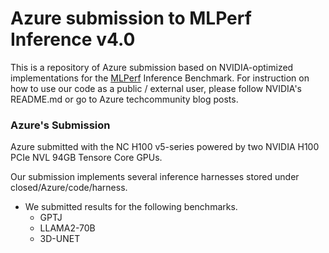 # Azure submission to MLPerf Inference v4.0 
This is a repository of Azure submission based on NVIDIA-optimized implementations for the [MLPerf](https://mlcommons.org/en/) Inference Benchmark.
For instruction on how to use our code as a public / external user, please follow NVIDIA's README.md or go to Azure techcommunity blog posts.


### Azure's Submission

Azure submitted with the NC H100 v5-series powered by two NVIDIA H100 PCIe NVL 94GB Tensore Core GPUs.

Our submission implements several inference harnesses stored under closed/Azure/code/harness.

- We submitted results for the following benchmarks.
    - GPTJ
    - LLAMA2-70B
    - 3D-UNET 

